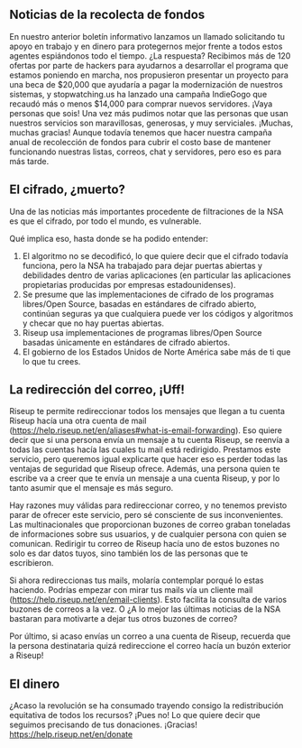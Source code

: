 ## Noticias de la recolecta de fondos

En nuestro anterior boletín informativo lanzamos un llamado solicitando tu 
apoyo en trabajo y en dinero para protegernos mejor frente a todos estos 
agentes espiándonos todo el tiempo. ¿La respuesta? Recibimos más de 120 
ofertas por parte de hackers para ayudarnos a desarrollar el programa que 
estamos poniendo en marcha, nos propusieron presentar un proyecto para una 
beca de $20,000 que ayudaría a pagar la modernización de nuestros sistemas, y 
stopwatching.us ha lanzado una campaña IndieGogo que recaudó más o menos 
$14,000 para comprar nuevos servidores. ¡Vaya personas que sois! Una vez más 
pudimos notar que las personas que usan nuestros servicios son maravillosas, 
generosas, y muy serviciales. ¡Muchas, muchas gracias! Aunque todavía tenemos 
que hacer nuestra campaña anual de recolección de fondos para cubrir el costo 
base de mantener funcionando nuestras listas, correos, chat y servidores, 
pero eso es para más tarde.

## El cifrado, ¿muerto?

Una de las noticias más importantes procedente de filtraciones de la NSA es 
que el cifrado, por todo el mundo, es vulnerable.

Qué implica eso, hasta donde se ha podido entender:

1. El algoritmo no se decodificó, lo que quiere decir que el cifrado todavía 
funciona, pero la NSA ha trabajado para dejar puertas abiertas y debilidades 
dentro de varias aplicaciones (en particular las aplicaciones propietarias 
producidas por empresas estadounidenses).
2. Se presume que las implementaciones de cifrado de los programas 
libres/Open Source, basadas en estándares de cifrado abierto, continúan 
seguras ya que cualquiera puede ver los códigos y algoritmos y checar que no 
hay puertas abiertas.
3. Riseup usa implementaciones de programas libres/Open Source basadas 
únicamente en estándares de cifrado abiertos.
4. El gobierno de los Estados Unidos de Norte América sabe más de ti que lo 
que tu crees.

## La redirección del correo, ¡Uff!

Riseup te permite redireccionar todos los mensajes que llegan a tu cuenta 
Riseup hacía una otra cuenta de mail 
(https://help.riseup.net/en/aliases#what-is-email-forwarding). Eso quiere 
decir que si una persona envía un mensaje a tu cuenta Riseup, se reenvía a 
todas las cuentas hacía las cuales tu mail está redirigido. Prestamos este 
servicio, pero queremos igual explicarte que hacer eso es perder todas las 
ventajas de seguridad que Riseup ofrece. Además, una persona quien te escribe 
va a creer que te envía un mensaje a una cuenta Riseup, y por lo tanto asumir 
que el mensaje es más seguro.

Hay razones muy válidas para redireccionar correo, y no tenemos previsto 
parar de ofrecer este servicio, pero sé consciente de sus inconvenientes. Las 
multinacionales que proporcionan buzones de correo graban toneladas de 
informaciones sobre sus usuarios, y de cualquier persona con quien se 
comunican. Redirigir tu correo de Riseup hacía uno de estos buzones no solo 
es dar datos tuyos, sino también los de las personas que te escribieron.

Si ahora redireccionas tus mails, molaría contemplar porqué lo estas 
haciendo. Podrías empezar con mirar tus mails vía un cliente mail 
(https://help.riseup.net/en/email-clients). Esto facilita la consulta de 
varios buzones de correos a la vez. O ¿A lo mejor las últimas noticias de la 
NSA bastaran para motivarte a dejar tus otros buzones de correo?

Por último, si acaso envías un correo a una cuenta de Riseup, recuerda que la 
persona destinataria quizá redireccione el correo hacía un buzón exterior a 
Riseup!

## El dinero

¿Acaso la revolución se ha consumado trayendo consigo la redistribución 
equitativa de todos los recursos? ¡Pues no! Lo que quiere decir que seguimos 
precisando de tus donaciones. ¡Gracias! https://help.riseup.net/en/donate
